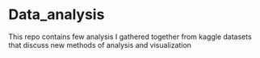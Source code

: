 # Data_analysis
This repo contains few analysis I gathered together from kaggle datasets that discuss new methods of analysis and visualization
